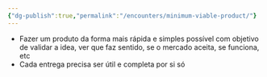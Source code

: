 ```yaml
---
{"dg-publish":true,"permalink":"/encounters/minimum-viable-product/"}
---
```


- Fazer um produto da forma mais rápida e simples possível com objetivo de validar a idea, ver que faz sentido, se o mercado aceita, se funciona, etc
- Cada entrega precisa ser útil e completa por si só

  